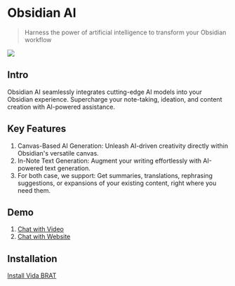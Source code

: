 # Obsidian AI

 > Harness the power of artificial intelligence to transform your Obsidian workflow

![](https://github.com/nguyenvanduocit/obsidian-ai/assets/1256953/e7a485d1-147c-4543-bac5-015759212017
)

## Intro

Obsidian AI seamlessly integrates cutting-edge AI models into your Obsidian experience. Supercharge your note-taking, ideation, and content creation with AI-powered assistance.

## Key Features

1. Canvas-Based AI Generation: Unleash AI-driven creativity directly within Obsidian's versatile canvas.
2. In-Note Text Generation: Augment your writing effortlessly with AI-powered text generation.
3. For both case, we support:  Get summaries, translations, rephrasing suggestions, or expansions of your existing content, right where you need them.

## Demo

1. [Chat with Video](https://www.youtube.com/watch?v=NPlh5k7tRKI)
2. [Chat with Website](https://www.youtube.com/watch?v=RayL_WjY9Ic)

## Installation

[Install Vida BRAT](obsidian://brat?plugin=https://github.com/nguyenvanduocit/useai-release)
